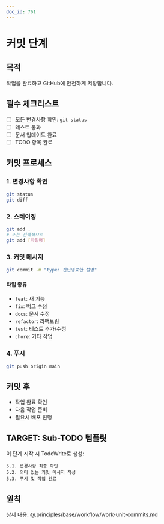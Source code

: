 ```yaml
---
doc_id: 761
---
```


# 커밋 단계

## 목적
작업을 완료하고 GitHub에 안전하게 저장합니다.

## 필수 체크리스트
- [ ] 모든 변경사항 확인: `git status`
- [ ] 테스트 통과
- [ ] 문서 업데이트 완료
- [ ] TODO 항목 완료

## 커밋 프로세스

### 1. 변경사항 확인
```bash
git status
git diff
```

### 2. 스테이징
```bash
git add .
# 또는 선택적으로
git add [파일명]
```

### 3. 커밋 메시지
```bash
git commit -m "type: 간단명료한 설명"
```

#### 타입 종류
- `feat`: 새 기능
- `fix`: 버그 수정
- `docs`: 문서 수정
- `refactor`: 리팩토링
- `test`: 테스트 추가/수정
- `chore`: 기타 작업

### 4. 푸시
```bash
git push origin main
```

## 커밋 후
- 작업 완료 확인
- 다음 작업 준비
- 필요시 배포 진행

## TARGET: Sub-TODO 템플릿

이 단계 시작 시 TodoWrite로 생성:
```
5.1. 변경사항 최종 확인
5.2. 의미 있는 커밋 메시지 작성
5.3. 푸시 및 작업 완료
```

## 원칙
상세 내용: @.principles/base/workflow/work-unit-commits.md